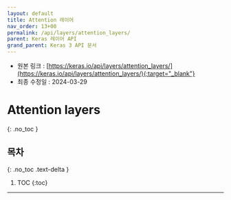 ```yaml
---
layout: default
title: Attention 레이어
nav_order: 13+00
permalink: /api/layers/attention_layers/
parent: Keras 레이어 API
grand_parent: Keras 3 API 문서
---
```


* 원본 링크 : [https://keras.io/api/layers/attention_layers/](https://keras.io/api/layers/attention_layers/){:target="_blank"}
* 최종 수정일 : 2024-03-29

# Attention layers
{: .no_toc }

## 목차
{: .no_toc .text-delta }

1. TOC
{:toc}

---
